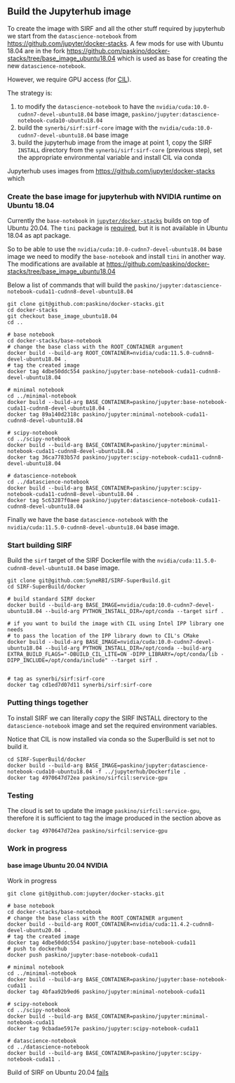 ## Build the Jupyterhub image 

To create the image with SIRF and all the other stuff required by jupyterhub we start from the `datascience-notebook` from https://github.com/jupyter/docker-stacks.
A few mods for use with Ubuntu 18.04 are in the fork https://github.com/paskino/docker-stacks/tree/base_image_ubuntu18.04 which is used as base for creating the new `datascience-notebook`.

However, we require GPU access (for [CIL](https://github.com/TomographicImaging/CIL.git)).

The strategy is:
  1. to modify the `datascience-notebook` to have the `nvidia/cuda:10.0-cudnn7-devel-ubuntu18.04` base image, `paskino/jupyter:datascience-notebook-cuda10-ubuntu18.04`
  1. build the `synerbi/sirf:sirf-core` image with the `nvidia/cuda:10.0-cudnn7-devel-ubuntu18.04` base image
  1. build the jupyterhub image from the image at point 1, copy the SIRF `INSTALL` directory from the `synerbi/sirf:sirf-core` (previous step), set the appropriate environmental variable and install CIL via conda

Jupyterhub uses images from https://github.com/jupyter/docker-stacks which 

### Create the base image for jupyterhub with NVIDIA runtime on Ubuntu 18.04

Currently the `base-notebook` in [`jupyter/docker-stacks`](`https://github.com/jupyter/docker-stacks`) builds on top of Ubuntu 20.04. The `tini` package is [required](https://github.com/jupyter/docker-stacks/blob/f27d615c5052c3a567835ceba3c21ab5d7b0416a/base-notebook/Dockerfile#L39-L42), but it is not available in Ubuntu 18.04 as apt package.  

So to be able to use the `nvidia/cuda:10.0-cudnn7-devel-ubuntu18.04` base image we need to modify the `base-notebook` and install `tini` in another way.
The modifications are available at https://github.com/paskino/docker-stacks/tree/base_image_ubuntu18.04

Below a list of commands that will build the `paskino/jupyter:datascience-notebook-cuda11-cudnn8-devel-ubuntu18.04`

```
git clone git@github.com:paskino/docker-stacks.git
cd docker-stacks
git checkout base_image_ubuntu18.04
cd ..

# base notebook
cd docker-stacks/base-notebook
# change the base class with the ROOT_CONTAINER argument
docker build --build-arg ROOT_CONTAINER=nvidia/cuda:11.5.0-cudnn8-devel-ubuntu18.04 .
# tag the created image
docker tag 4dbe50ddc554 paskino/jupyter:base-notebook-cuda11-cudnn8-devel-ubuntu18.04

# minimal notebook
cd ../minimal-notebook
docker build --build-arg BASE_CONTAINER=paskino/jupyter:base-notebook-cuda11-cudnn8-devel-ubuntu18.04 .
docker tag 89a140d2318c paskino/jupyter:minimal-notebook-cuda11-cudnn8-devel-ubuntu18.04

# scipy-notebook
cd ../scipy-notebook
docker build --build-arg BASE_CONTAINER=paskino/jupyter:minimal-notebook-cuda11-cudnn8-devel-ubuntu18.04 .
docker tag 36ca7783b57d paskino/jupyter:scipy-notebook-cuda11-cudnn8-devel-ubuntu18.04

# datascience-notebook
cd ../datascience-notebook
docker build --build-arg BASE_CONTAINER=paskino/jupyter:scipy-notebook-cuda11-cudnn8-devel-ubuntu18.04 .
docker tag 5c63287f0aee paskino/jupyter:datascience-notebook-cuda11-cudnn8-devel-ubuntu18.04
```

Finally we have the base `datascience-notebook` with the `nvidia/cuda:11.5.0-cudnn8-devel-ubuntu18.04` base image.

### Start building SIRF

Build the `sirf` target of the SIRF Dockerfile with the `nvidia/cuda:11.5.0-cudnn8-devel-ubuntu18.04` base image.

```
git clone git@github.com:SyneRBI/SIRF-SuperBuild.git
cd SIRF-SuperBuild/docker

# build standard SIRF docker
docker build --build-arg BASE_IMAGE=nvidia/cuda:10.0-cudnn7-devel-ubuntu18.04 --build-arg PYTHON_INSTALL_DIR=/opt/conda --target sirf .

# if you want to build the image with CIL using Intel IPP library one needs
# to pass the location of the IPP library down to CIL's CMake
docker build --build-arg BASE_IMAGE=nvidia/cuda:10.0-cudnn7-devel-ubuntu18.04 --build-arg PYTHON_INSTALL_DIR=/opt/conda --build-arg EXTRA_BUILD_FLAGS="-DBUILD_CIL_LITE=ON -DIPP_LIBRARY=/opt/conda/lib -DIPP_INCLUDE=/opt/conda/include" --target sirf . 


# tag as synerbi/sirf:sirf-core
docker tag cd1ed7d07d11 synerbi/sirf:sirf-core
```

### Putting things together



To install SIRF we can literally _copy_ the SIRF INSTALL directory to the `datascience-notebook` image and set the required environment variables.

Notice that CIL is now installed via conda so the SuperBuild is set not to build it.

```
cd SIRF-SuperBuild/docker
docker build --build-arg BASE_IMAGE=paskino/jupyter:datascience-notebook-cuda10-ubuntu18.04 -f ../jupyterhub/Dockerfile .
docker tag 4970647d72ea paskino/sirfcil:service-gpu
```

### Testing

The cloud is set to update the image `paskino/sirfcil:service-gpu`, therefore it is sufficient to tag the image produced in the section above as  
```
docker tag 4970647d72ea paskino/sirfcil:service-gpu
```

### Work in progress
#### base image Ubuntu 20.04 NVIDIA

Work in progress

```
git clone git@github.com:jupyter/docker-stacks.git

# base notebook
cd docker-stacks/base-notebook
# change the base class with the ROOT_CONTAINER argument
docker build --build-arg ROOT_CONTAINER=nvidia/cuda:11.4.2-cudnn8-devel-ubuntu20.04 .
# tag the created image
docker tag 4dbe50ddc554 paskino/jupyter:base-notebook-cuda11
# push to dockerhub
docker push paskino/jupyter:base-notebook-cuda11

# minimal notebook
cd ../minimal-notebook
docker build --build-arg BASE_CONTAINER=paskino/jupyter:base-notebook-cuda11 .
docker tag 4bfaa92b9ed6 paskino/jupyter:minimal-notebook-cuda11

# scipy-notebook
cd ../scipy-notebook
docker build --build-arg BASE_CONTAINER=paskino/jupyter:minimal-notebook-cuda11
docker tag 9cbadae5917e paskino/jupyter:scipy-notebook-cuda11

# datascience-notebook
cd ../datascience-notebook
docker build --build-arg BASE_CONTAINER=paskino/jupyter:scipy-notebook-cuda11 .
```

Build of SIRF on Ubuntu 20.04 [fails](https://github.com/SyneRBI/SIRF-SuperBuild/issues/649)